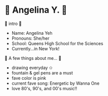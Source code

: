 # 🌸 Angelina Y. 🌸
 


   🤍 intro 🤍

   - Name: Angelina Yeh 
   - Pronouns: She/her 
   - School: Queens High School for the Sciences 
   - Currently...in New York! 
 
 
  🤍 A few things about me... 🤍

  - drawing everyday ✩
  - fountain & gel pens are a must 
  - fave color is pink 
  - current fave song: Energetic by Wanna One  
  - love 80's, 90's, and 00's music!!  
 
